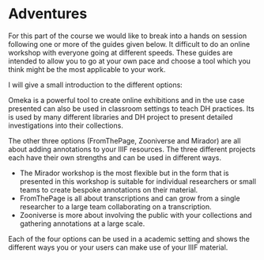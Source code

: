 # Adventures

For this part of the course we would like to break into a hands on session following one or more of the guides given below. It difficult to do an online workshop with everyone going at different speeds. These guides are intended to allow you to go at your own pace and choose a tool which you think might be the most applicable to your work. 

I will give a small introduction to the different options:

Omeka is a powerful tool to create online exhibitions and in the use case presented can also be used in classroom settings to teach DH practices. Its is used by many different libraries and DH project to present detailed investigations into their collections. 

The other three options (FromThePage, Zooniverse and Mirador) are all about adding annotations to your IIIF resources. The three different projects each have their own strengths and can be used in different ways. 

 * The Mirador workshop is the most flexible but in the form that is presented in this workshop is suitable for individual researchers or small teams to create bespoke annotations on their material.
 * FromThePage is all about transcriptions and can grow from a single researcher to a large team collaborating on a transcription. 
 * Zooniverse is more about involving the public with your collections and gathering annotations at a large scale. 

Each of the four options can be used in a academic setting and shows the different ways you or your users can make use of your IIIF material. 
